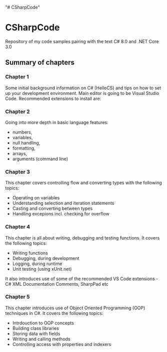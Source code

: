 "# CSharpCode" 
# CSharpCode
Repository of my code samples pairing with the text C# 8.0 and .NET Core 3.0

## Summary of chapters
### Chapter 1
Some initial background information on C# (HelloCS) and tips on how to set up your development environment.
Main editor is going to be Visual Studio Code. 
Recommended extensions to install are:
### Chapter 2
Going into more depth in basic language features:
- numbers, 
- variables, 
- null handling, 
- formatting, 
- arrays, 
- arguments (command line)
### Chapter 3
This chapter covers controlling flow and converting types with the following topics:
- Operating on variables
- Understanding selection and iteration statements
- Casting and converting between types
- Handling excepions incl. checking for overflow
### Chapter 4
This chapter is all about writing, debugging and testing functions. It covers the following topics:
- Writing functions
- Debugging, during development
- Logging, during runtime
- Unit testing (using xUnit.net)

It also introduces use of some of the recommended VS Code extensions - C# XML Documentation Comments, SharpPad etc

### Chapter 5
This chapter introduces use of Object Oriented Programming (OOP) techniques in C#. It covers the following topics:
- Intrdouction to OOP concepts
- Building class libraries
- Storing data with fields
- Writing and calling methods
- Controlling access with properties and indexers

